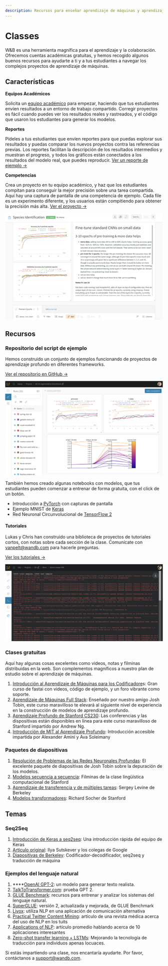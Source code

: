 ```yaml
---
description: Recursos para enseñar aprendizaje de máquinas y aprendizaje profundo
---
```


# Classes

W&B es una herramienta magnífica para el aprendizaje y la colaboración. Ofrecemos cuentas académicas gratuitas, y hemos recogido algunos buenos recursos para ayudarte a ti y a tus estudiantes a navegar los complejos proyectos de aprendizaje de máquinas.

## Características

 **Equipos Académicos**

Solicita un [equipo académico](https://www.wandb.com/academic) para empezar, haciendo que tus estudiantes envíen resultados a un entorno de trabajo compartido. Corregir proyectos es fácil cuando puedes ver los resultados reales y rastreados, y el código que usaron los estudiantes para generar los modelos.

 **Reportes**

Pídeles a tus estudiantes que envíen reportes para que puedas explorar sus resultados y puedas  comparar los nuevos proyectos contra las referencias previas. Los reportes facilitan la descripción de los resultados intermedios y muestran el progreso, y todos los gráficos están conectados a los resultados del modelo real, que puedes reproducir. [Ver un reporte de ejemplo →](https://app.wandb.ai/stacey/keras_finetune/reports/Curriculum-Learning-in-Nature--Vmlldzo1MjcxNw)

**Competencias**

Crea un proyecto en tu equipo académico, y haz que los estudiantes compitan para conseguir la mejor precisión sobre una tarea compartida. Aquí hay una captura de pantalla de una competencia de ejemplo. Cada file es un experimento diferente, y los usuarios están compitiendo para obtener la precisión más alta. [Ver el proyecto →](https://app.wandb.ai/wandb/feb8-emotion)

![](../../.gitbook/assets/image%20%2857%29%20%284%29%20%285%29%20%283%29%20%284%29.png)

##  Recursos

###  Repositorio del script de ejemplo

Hemos construido un conjunto de ejemplos funcionando de proyectos de aprendizaje profundo en diferentes frameworks.

 [Ver el repositorio en GitHub →](https://github.com/wandb/examples)

![](../../.gitbook/assets/image%20%2848%29%20%282%29%20%283%29%20%284%29%20%282%29.png)

 También hemos creado algunas notebooks con modelos, que tus estudiantes pueden comenzar a entrenar de forma gratuita, con el click de un botón.

* Introducción a [PyTorch](http://bit.ly/wandb-pytorch-intro) con capturas de pantalla
* Ejemplo MNIST de [Keras](http://bit.ly/wandb-keras-colab)
* Red Neuronal Circunvolucional de [TensorFlow 2](http://bit.ly/wandb-tf-colab)

####  Tutoriales

Lukas y Chris han construido una biblioteca de proyectos de tutoriales cortos, con notas sobre cada sección de la clase. Comunícate con [vanpelt@wandb.com](mailto:convanpelt@wandb.com) para hacerle preguntas.

 [Ver los tutoriales →](https://www.wandb.com/tutorials)

![](../../.gitbook/assets/image%20%2876%29%20%283%29%20%284%29%20%286%29%20%282%29.png)

### Clases gratuitas

Aquí hay algunas cosas excelentes como videos, notas y filminas distribuidas en la web. Son complementos magníficos a nuestro plan de estudio sobre el aprendizaje de máquinas.

1. [Introducción al Aprendizaje de Máquinas para los Codificadore](http://course18.fast.ai/ml)s: Gran curso de fastai con videos, código de ejemplo, y un foro vibrante como soporte.
2.  [Aprendizaje de Máquinas Full Stack](https://fullstackdeeplearning.com/march2019): Enseñado por nuestro amigo Josh Tobin, este curso maravilloso te elevará al siguiente nivel de experiencia en la construcción de modelos de aprendizaje profundo.
3. [Aprendizaje Profundo de Stanford CS230](https://cs230.stanford.edu/): Las conferencias y las dispositivas están disponibles en línea para este curso maravilloso de Stanford impartido por  Andrew Ng.
4.  [Introducción de MIT al Aprendizaje Profundo](http://introtodeeplearning.com/): Introducción accesible impartida por Alexander Amini y Ava Soleimany

### Paquetes de diapositivas

1.  [Resolución de Problemas de las Redes Neuronales Profundas](http://josh-tobin.com/troubleshooting-deep-neural-networks.html): El excelente paquete de diapositivas de Josh Tobin sobre la depuración de los modelos.
2.  [Modelos secuencia a secuencia](https://nlp.stanford.edu/~johnhew/public/14-seq2seq.pdf): Filminas de la clase lingüística computacional de Stanford 
3. [Aprendizaje de transferencia y de múltiples tareas](http://rail.eecs.berkeley.edu/deeprlcourse-fa17/f17docs/lecture_15_multi_task_learning.pdf): Sergey Levine de Berkeley
4.  [Modelos transformadores](https://web.stanford.edu/class/archive/cs/cs224n/cs224n.1184/lectures/lecture12.pdf): Richard Socher de Stanford

## Temas

### Seq2Seq

1.  [Introducción de Keras a seq2seq](https://blog.keras.io/a-ten-minute-introduction-to-sequence-to-sequence-learning-in-keras.html): Una introducción rápida del equipo de Keras
2.  [Artículo original](https://papers.nips.cc/paper/5346-sequence-to-sequence-learning-with-neural-networks.pdf): Ilya Sutskever y los colegas de Google
3.  [Diapositivas de Berkeley](https://courses.d2l.ai/berkeley-stat-157/units/seq2seq.html): Codificador-decodificador, seq2seq y traducción de máquina 

### Ejemplos del lenguaje natural

1.  ****[OpenAI GPT-2](https://openai.com/blog/better-language-models/): un modelo para generar texto realista.
2.  [TalkToTransformer.com](https://talktotransformer.com/): prueba GPT 2.
3.  [GLUE Benchmark](https://gluebenchmark.com/): recursos para entrenar y analizar los sistemas del lenguaje natural.
4.  [SuperGLUE](https://super.gluebenchmark.com/): versión 2, actualizada y mejorada, de GLUE Benchmark
5.  [Livox](http://impact-transfer.org/zero/livox/): utiliza NLP en una aplicación de comunicación alternativa
6.  [Practical Twitter Content Mining](https://www.ncbi.nlm.nih.gov/pmc/articles/PMC3694275/): artículo de una revista médica acerca del uso de NLP en los tuits 
7. [Applications of NLP](https://medium.com/@datamonsters/artificial-neural-networks-in-natural-language-processing-bcf62aa9151a): artículo promedio hablando acerca de 10 aplicaciones interesantes
8.  [Zero-shot transfer learning + LSTMs](https://www.media.mit.edu/publications/zero-shot-transfer-learning-to-enhance-communication-for-minimally-verbal-individuals-with-autism-using-naturalistic-data/): Mejorando la tecnología de traducción para individuos apenas locuaces.

Si estás impartiendo una clase, nos encantaría ayudarte. Por favor, contáctanos a [support@wandb.com](mailto:support@wandb.com).

